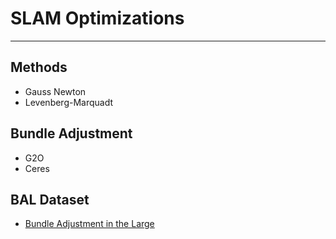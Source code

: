 # SLAM Optimizations

-----

## Methods
* Gauss Newton
* Levenberg-Marquadt

## Bundle Adjustment
* G2O
* Ceres

## BAL Dataset
* [Bundle Adjustment in the Large](http://grail.cs.washington.edu/projects/bal/)
